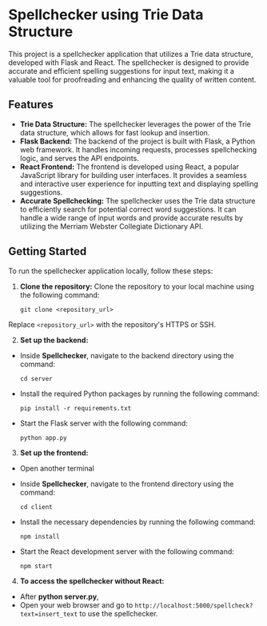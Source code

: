 # Spellchecker using Trie Data Structure

This project is a spellchecker application that utilizes a Trie data structure, developed with Flask and React. The spellchecker is designed to provide accurate and efficient spelling suggestions for input text, making it a valuable tool for proofreading and enhancing the quality of written content.

## Features

- **Trie Data Structure:** The spellchecker leverages the power of the Trie data structure, which allows for fast lookup and insertion.
- **Flask Backend:** The backend of the project is built with Flask, a Python web framework. It handles incoming requests, processes spellchecking logic, and serves the API endpoints.
- **React Frontend:** The frontend is developed using React, a popular JavaScript library for building user interfaces. It provides a seamless and interactive user experience for inputting text and displaying spelling suggestions.
- **Accurate Spellchecking:** The spellchecker uses the Trie data structure to efficiently search for potential correct word suggestions. It can handle a wide range of input words and provide accurate results by utilizing the Merriam Webster Collegiate Dictionary API.

## Getting Started

To run the spellchecker application locally, follow these steps:

1. **Clone the repository:** Clone the repository to your local machine using the following command:

   ```shell
   git clone <repository_url>

Replace `<repository_url>` with the repository's HTTPS or SSH.

2. **Set up the backend:**

- Inside **Spellchecker**, navigate to the backend directory using the command:

  ```
  cd server
  ```

- Install the required Python packages by running the following command:

  ```
  pip install -r requirements.txt
  ```

- Start the Flask server with the following command:

  ```
  python app.py
  ```

3. **Set up the frontend:**

- Open another terminal
- Inside **Spellchecker**, navigate to the frontend directory using the command:

  ```
  cd client
  ```

- Install the necessary dependencies by running the following command:

  ```
  npm install
  ```

- Start the React development server with the following command:

  ```
  npm start
  ```

4. **To access the spellchecker without React:**

- After **python server.py**,
- Open your web browser and go to `http://localhost:5000/spellcheck?text=insert_text` to use the spellchecker.
